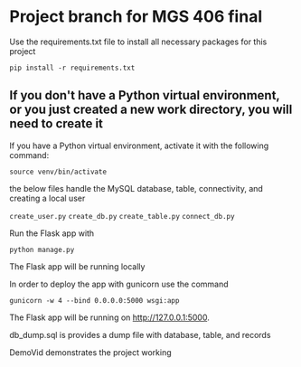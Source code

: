 # Project branch for MGS 406 final 

Use the requirements.txt file to install all necessary packages for this project  

`pip install -r requirements.txt`

## If you don't have a Python virtual environment, or you just created a new work directory, you will need to create it

If you have a Python virtual environment, activate it with the following command:

`source venv/bin/activate`

the below files handle the MySQL database, table, connectivity, and creating a local user

`create_user.py` `create_db.py` `create_table.py` `connect_db.py` 

Run the Flask app with

`python manage.py`

The Flask app will be running locally

In order to deploy the app with gunicorn use the command

`gunicorn -w 4 --bind 0.0.0.0:5000 wsgi:app`

The Flask app will be running on http://127.0.0.1:5000.

db_dump.sql is provides a dump file with database, table, and records

DemoVid demonstrates the project working
